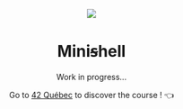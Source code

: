 <p align="center">
  <img src="https://github.com/LaOuede/42-project-badges/blob/main/badges/minishelle.png" />
</p>

<h1 align=center>Miniꞩhell</h1>

<p align=center>
Work in progress...
</p>

<div align="center">

Go to [42 Québec](https://42quebec.com/) to discover the course ! 👈
</div>

